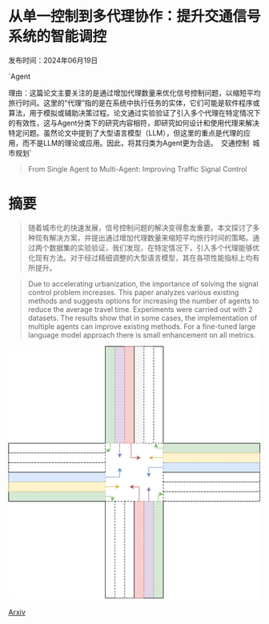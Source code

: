 # 从单一控制到多代理协作：提升交通信号系统的智能调控

发布时间：2024年06月19日

`Agent

理由：这篇论文主要关注的是通过增加代理数量来优化信号控制问题，以缩短平均旅行时间。这里的“代理”指的是在系统中执行任务的实体，它们可能是软件程序或算法，用于模拟或辅助决策过程。论文通过实验验证了引入多个代理在特定情况下的有效性，这与Agent分类下的研究内容相符，即研究如何设计和使用代理来解决特定问题。虽然论文中提到了大型语言模型（LLM），但这里的重点是代理的应用，而不是LLM的理论或应用。因此，将其归类为Agent更为合适。` `交通控制` `城市规划`

> From Single Agent to Multi-Agent: Improving Traffic Signal Control

# 摘要

> 随着城市化的快速发展，信号控制问题的解决变得愈发重要。本文探讨了多种现有解决方案，并提出通过增加代理数量来缩短平均旅行时间的策略。通过两个数据集的实验验证，我们发现，在特定情况下，引入多个代理能够优化现有方法。对于经过精细调整的大型语言模型，其在各项性能指标上均有所提升。

> Due to accelerating urbanization, the importance of solving the signal control problem increases. This paper analyzes various existing methods and suggests options for increasing the number of agents to reduce the average travel time. Experiments were carried out with 2 datasets. The results show that in some cases, the implementation of multiple agents can improve existing methods. For a fine-tuned large language model approach there is small enhancement on all metrics.

![从单一控制到多代理协作：提升交通信号系统的智能调控](../../../paper_images/2406.13693/2.drawio.png)

[Arxiv](https://arxiv.org/abs/2406.13693)